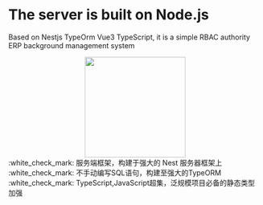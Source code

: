 # The server is built on Node.js 
Based on Nestjs TypeOrm Vue3 TypeScript, it is a simple RBAC authority ERP background management system<br/>
<div align=center><a href="https://sm.ms/image/WL6gOIBkDx9aYts" target="_blank"><img src="https://s2.loli.net/2021/12/27/WL6gOIBkDx9aYts.png" width="200"/></a></div>
 :white_check_mark: 服务端框架，构建于强大的 Nest 服务器框架上
 :white_check_mark: 不手动编写SQL语句，构建至强大的TypeORM
 :white_check_mark: TypeScript,JavaScript超集，泛规模项目必备的静态类型加强
